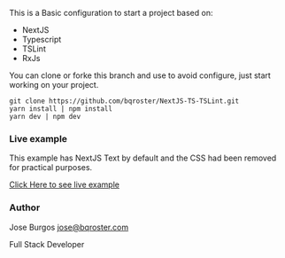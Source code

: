 This is a Basic configuration to start a project based on:
- NextJS
- Typescript
- TSLint
- RxJs

You can clone or forke this branch and use to avoid configure, just start working on your project.
```
git clone https://github.com/bqroster/NextJS-TS-TSLint.git
yarn install | npm install
yarn dev | npm dev
```

### Live example
This example has NextJS Text by default and the CSS had been removed for practical purposes.

[Click Here to see live example](https://peaceful-knuth-ee1fef.netlify.com/)

### Author
Jose Burgos <jose@bqroster.com>

Full Stack Developer